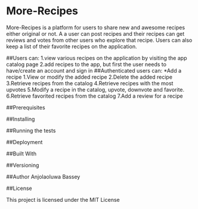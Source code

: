 
# More-Recipes
More-Recipes is a platform for users to share new and awesome recipes either original or not. A a user can post recipes and their recipes can get reviews and votes from other users who explore that recipe. Users can also keep a list of their favorite recipes on the application.




##Users can:
1.view various recipes on the application by visiting the app catalog page
2.add recipes to the app, but first the user needs to have/create an account and sign in
##Authenticated users can: 
*Add a recipe
1.View or modify the added recipe 
2.Delete the  added recipe
3.Retrieve recipes from the catalog
4.Retrieve recipes with the most upvotes
5.Modify a recipe in the catalog, upvote, downvote and favorite.
6.Retrieve favorited recipes from the catalog
7.Add a review for a recipe

##Prerequisites

##Installing


##Running the tests


##Deployment


##Built With


##Versioning



##Author
Anjolaoluwa Bassey


##License

This project is licensed under the MIT License
